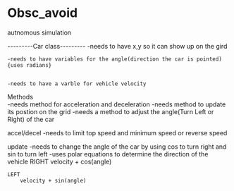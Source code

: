 # Obsc_avoid
autnomous simulation

---------Car class---------
    -needs to have x,y so it can show up on the gird
    
    
    -needs to have variables for the angle(direction the car is pointed){uses radians}
    
    
    -needs to have a varble for vehicle velocity


Methods  
    -needs method for acceleration and deceleration
    -needs method to update its postion on the grid
    -needs a method to adjust the angle(Turn Left or Right) of the car
    
accel/decel
    -needs to limit top speed and minimum speed or reverse speed

update
    -needs to change the angle of the car by using cos to turn right and sin to turn left
    -uses polar equations to determine the direction of the vehicle
    RIGHT
        velocity + cos(angle)
    
    LEFT
        velocity + sin(angle)